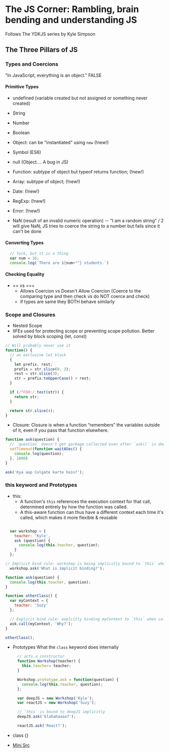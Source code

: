 # The JS Corner: Rambling, brain bending and understanding JS

Follows The YDKJS series by Kyle Simpson

## The Three Pillars of JS

### Types and Coercions

"In JavaScript, everything is an object." FALSE

#### Primitive Types

- undefined (variable created but not assigned or something never created)
- String
- Number
- Boolean
- Object: can be "instantiated" using `new` (!new!)
- Symbol (ES6)

- null (Object.... A bug in JS)
- Function: subtype of object but typeof returns function; (!new!)
- Array: subtype of object; (!new!)
- Date: (!new!)
- RegExp: (!new!)
- Error: (!new!)

- NaN (result of an invalid numeric operation) -- "I am a random string" / 2 will give NaN; JS tries to coerce the string to a number but fails since it can't be done

#### Converting Types

```javascript
  // Yuck, but it is a thing
  var num = 16;
  console.log(`There are ${num+""} students.`)
```

#### Checking Equality

- == vs ===
  - Allows Coercion vs Doesn't Allow Coercion (Coerce to the comparing type and then check vs do NOT coerce and check)
  - if types are same they BOTH behave similarly

### Scope and Closures

- Nested Scope
- IIFEs used for protecting scope or preventing scope pollution. Better solved by block scoping (let, const)

```javascript
// Will probably never use it
function() {
  // an exclusive let block
  {
    let prefix, rest;
    prefix = str.slice(0, 3);
    rest = str.slice(3);
    str = prefix.toUpperCase() + rest;
  }

  if (/^FOO:/.test(str)) {
    return str;
  }

  return str.slice(4);
}
```

- Closure: Closure is when a function “remembers” the variables outside of it, even if you pass that function elsewhere.

```javascript
function ask(question) {
  // `question` doesn't get garbage collected even after `ask()` is doen running since `question` is still being referred by `waitASec` and hence keeping the closure alive
  setTimeout(function waitASec() {
    console.log(question);
  }, 1000)
}

ask('Kya aap Colgate karte hain?');
```

### this keyword and Prototypes

- this:
  - A function's `this` references the execution context for that call, determined entirely by how the function was called.
  - A this-aware function can thus have a different context each time it's called, which makes it more flexible & reusable

```javascript

  var workshop = {
    teacher: 'Kyle',
    ask (question) {
      console.log(this.teacher, question);
    }
  };

// Implicit bind rule: workshop is being implicitly bound to `this` when calling `ask` on `workshop`
  workshop.ask('What is implicit binding?');
```

```javascript
function ask(question) {
  console.log(this.teacher, question);
}

function otherClass() {
  var myContext = {
    teacher: 'Suzy'
  };

  // Explicit bind rule: explcitly binding myContext to `this` when calling `ask`
  ask.call(myContext, 'Why?');
}

otherClass();
```

- Prototypes
  What the `class` keyword does internally

  ```javascript
    // acts a constructor
    function Workshop(teacher) {
      this.teacher= teacher;
    }

    Workshop.prototype.ask = function(question) {
      console.log(this.teacher, question);
    };

    var deepJS = new Workshop('Kyle');
    var reactJS = new Workshop('Suzy');

    // `this` is bound to deepJS implicitly
    deepJS.ask('blahahaaaa?');

    reactJS.ask('React?');
  ```

- class {}

- [Mini Src](https://static.frontendmasters.com/resources/2019-05-08-getting-into-javascript/getting-into-javascript.pdf)